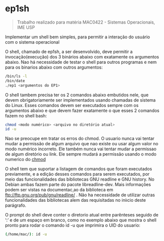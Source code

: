 # ep1sh

> Trabalho realizado para matéria MAC0422 - Sistemas Operacionais, IME USP

Implementar um shell bem simples, para permitir a interação do usuário com o sistema operacional

O shell, chamado de ep1sh, a ser desenvolvido, deve permitir a invocação(execução) dos 3 binários abaixo com exatamente os argumentos abaixo. Nao há necessidade de testar o shell para outros programas e nem para os binarios abaixo com outros argumentos: 
```sh
/bin/ls -l
/bin/date
./ep1 <argumentos do EP1>
```
O shell tambem precisa ter os 2 comandos abaixo embutidos nele, que devem obrigatoriamente ser implementados usando chamadas de sistema do Linux. Esses comandos devem ser executados sempre com os argumentos abaixo e que devem fazer exatamente o que esses 2 comandos fazem no shell bash:
```sh
chmod <modo numérico> <arquivo no diretório atual>
id -u
```
Nao se preocupe em tratar os erros do  chmod. O usuario nunca vai tentar mudar a permissão de algum arquivo que nao existe ou usar algum valor no modo numérico incorreto. Ele também nunca vai tentar mudar a permissao de algum diretório ou link. Ele sempre mudará a permissão usando o modo numerico do [chmod]

O shell tem que suportar a listagem de comandos que foram executados previamente, e a edição desses comandos para serem executados, por meio das funcionalidades das bibliotecas GNU readline e GNU history. No Debian ambas fazem parte do pacote libreadline-dev. Mais informações podem ser vistas na documentac¸ao da biblioteca em  ftp://ftp.gnu.org/pub/gnu/readline/ . Não ha necessidade de utilizar outras funcionalidades das bibliotecas alem das requisitadas no iníıcio deste
parágrafo.

O prompt do shell deve conter o diretorio atual entre parênteses seguido de ‘:’ e de um espaço em branco, como no exemplo abaixo que mostra o shell pronto para rodar o comando id -u que imprimira
o UID do usuario: 
```sh
(/home/mac/): id -u
```
[chmod]: <https://www.vivaolinux.com.br/artigo/Entendendo-as-permissoes-de-arquivos-(chmod)>
